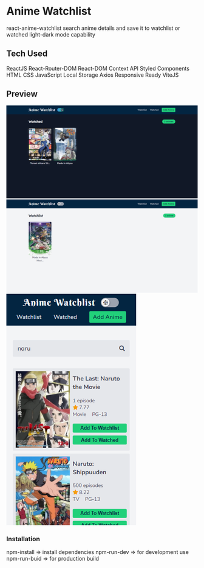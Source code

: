 # Anime Watchlist

react-anime-watchlist
search anime details and save it to watchlist or watched
light-dark mode capability

## Tech Used

ReactJS
React-Router-DOM
React-DOM
Context API
Styled Components
HTML
CSS
JavaScript
Local Storage
Axios
Responsive Ready
ViteJS

## Preview

![Dark Mode Preview](preview/dark-mode.png)
![Light Mode Preview](preview/light-mode.png)
![Mobile Preview](preview/responsive.png)

### Installation

npm-install => install dependencies
npm-run-dev => for development use
npm-run-buid => for production build
